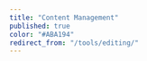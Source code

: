 ```yaml
---
title: "Content Management"
published: true
color: "#ABA194"
redirect_from: "/tools/editing/"
---
```

